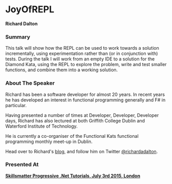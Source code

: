 # JoyOfREPL
**Richard Dalton**

### Summary

This talk will show how the REPL can be used to work towards a solution incrementally, using experimentation rather than (or in conjunction with) tests. During the talk I will work from an empty IDE to a solution for the Diamond Kata, using the REPL to explore the problem, write and test smaller functions, and combine them into a working solution.


### About The Speaker
Richard has been a software developer for almost 20 years. In recent years he has developed an interest in functional programming generally and F# in particular.

Having presented a number of times at Developer, Developer, Developer days, Richard has also lectured at both Griffith College Dublin and Waterford Institute of Technology.

He is currently a co-organiser of the Functional Kats functional programming monthly meet-up in Dublin.

Head over to Richard's [blog](http://www.devjoy.com), and follow him on Twitter [@richardadalton](https://twitter.com/richardadalton).


### Presented At

**[Skillsmatter Progressive .Net Tutorials, July 3rd 2015, London](https://skillsmatter.com/conferences/6859-progressive-dotnet-2015#overview)**
